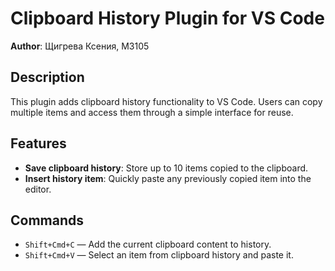 # Clipboard History Plugin for VS Code

**Author**: Щигрева Ксения, М3105

## Description
This plugin adds clipboard history functionality to VS Code. Users can copy multiple items and access them through a simple interface for reuse.

## Features
- **Save clipboard history**: Store up to 10 items copied to the clipboard.
- **Insert history item**: Quickly paste any previously copied item into the editor.

## Commands
- `Shift+Cmd+C` — Add the current clipboard content to history.
- `Shift+Cmd+V` — Select an item from clipboard history and paste it.
